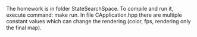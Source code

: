 The homework is in folder StateSearchSpace. 
To compile and run it, execute command: make run. 
In file CApplication.hpp there are multiple constant values which can change the rendering (color, fps, rendering only the final map).